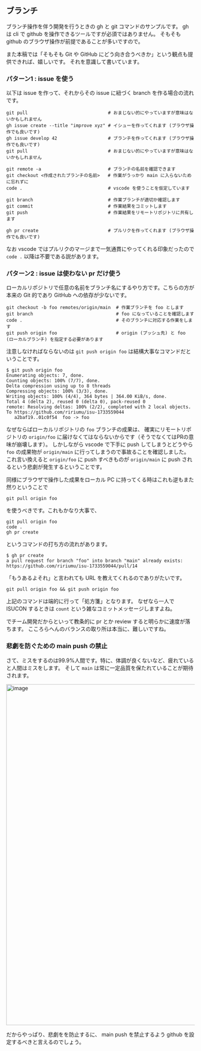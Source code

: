 ## ブランチ

ブランチ操作を伴う開発を行うときの gh と git コマンドのサンプルです。 
gh は cli で github を操作できるツールですが必須ではありません。
そもそも github のブラウザ操作が前提であることが多いですので。

また本稿では「そもそも Git や GitHub にどう向き合うべきか」という観点も提供できれば、嬉しいです。
それを意識して書いています。

### パターン1 : issue を使う

以下は issue を作って、それからその issue に紐づく branch を作る場合の流れです。

```
git pull                              # おまじない的にやっていますが意味はないかもしれません
gh issue create --title "improve xyz" # イシューを作ってくれます (ブラウザ操作でも良いです)
gh issue develop 42                   # ブランチを作ってくれます (ブラウザ操作でも良いです)
git pull                              # おまじない的にやっていますが意味はないかもしれません

git remote -a                         # ブランチの名前を確認できます
git checkout <作成されたブランチの名前>   # 作業がうっかり main に入らないために忘れずに
code .                                # vscode を使うことを仮定しています

git branch                            # 作業ブランチが適切か確認します
git commit                            # 作業結果をコミットします
git push                              # 作業結果をリモートリポジトリに共有します

gh pr create                          # プルリクを作ってくれます (ブラウザ操作でも良いです)
```

なお vscode ではプルリクのマージまで一気通貫にやってくれる印象だったので `code .` 以降は不要である説があります。

### パターン2 : issue は使わない pr だけ使う

ローカルリポジトリで任意の名前をブランチ名にするやり方です。こちらの方が本来の Git 的であり GitHub への依存が少ないです。

```
git checkout -b foo remotes/origin/main  # 作業ブランチを foo とします
git branch                               # foo になっていることを確認します
code .                                   # そのブランチに対応する作業をします
git push origin foo                      # origin (プッシュ先) と foo (ローカルブランチ) を指定する必要があります
```

注意しなければならないのは `git push origin foo` は結構大事なコマンドだということです。

```
$ git push origin foo
Enumerating objects: 7, done.
Counting objects: 100% (7/7), done.
Delta compression using up to 8 threads
Compressing objects: 100% (3/3), done.
Writing objects: 100% (4/4), 364 bytes | 364.00 KiB/s, done.
Total 4 (delta 2), reused 0 (delta 0), pack-reused 0
remote: Resolving deltas: 100% (2/2), completed with 2 local objects.
To https://github.com/ririumu/isu-1733559044
   a2baf19..01c0f54  foo -> foo
```

なぜならばローカルリポジトリの `foo` ブランチの成果は、
確実にリモートリポジトリの `origin/foo` に届けなくてはならないからです（そうでなくてはPRの意味が崩壊します）。
しかしながら vscode で下手に push してしまうとどうやら `foo` の成果物が `origin/main` に行ってしまうので事故ることを確認しました。
これ言い換えると `origin/foo` に push すべきものが `origin/main` に push されるという悲劇が発生するということです。

同様にブラウザで操作した成果をローカル PC に持ってくる時はこれも逆もまた然りということで

```
git pull origin foo
```

を使うべきです。これもかなり大事で、

```
git pull origin foo
code .
gh pr create
```

というコマンドの打ち方の流れがあります。

```
$ gh pr create
a pull request for branch "foo" into branch "main" already exists:
https://github.com/ririumu/isu-1733559044/pull/14
```

「もうあるよそれ」と言われても URL を教えてくれるのでありがたいです。

```
git pull origin foo && git push origin foo
```

上記のコマンドは端的に行って「処方箋」となります。
なぜなら一人で ISUCON するときは `count` という雑なコミットメッセージしますよね。

でチーム開発だからといって教条的に pr とか review すると明らかに速度が落ちます。
こころらへんのバランスの取り所は本当に、難しいですね。


### 悲劇を防ぐための main push の禁止

さて、ミスをするのは99.9%人間です。特に、体調が良くないなど、疲れていると人間はミスをします。
そして `main` は常に一定品質を保たれていることが期待されます。

<img width="909" alt="image" src="https://github.com/user-attachments/assets/30469d8b-ca92-4d4e-a25f-5c8bfb678c93">

だからやっぱり、悲劇をを防止するに、 main push を禁止するよう github を設定するべきと言えるのでしょう。
